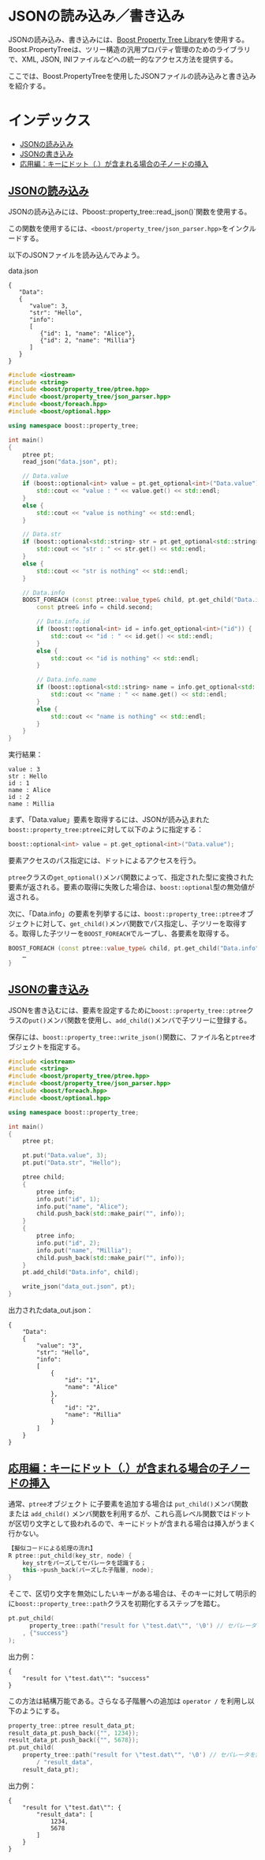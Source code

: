 # JSONの読み込み／書き込み
JSONの読み込み、書き込みには、[Boost Property Tree Library](http://www.boost.org/doc/libs/release/doc/html/property_tree.html)を使用する。Boost.PropertyTreeは、ツリー構造の汎用プロパティ管理のためのライブラリで、XML, JSON, INIファイルなどへの統一的なアクセス方法を提供する。

ここでは、Boost.PropertyTreeを使用したJSONファイルの読み込みと書き込みを紹介する。


# インデックス
- [JSONの読み込み](#read)
- [JSONの書き込み](#write)
- [応用編：キーにドット（.）が含まれる場合の子ノードの挿入](#key-includes-dot)


## <a name="read" href="#read">JSONの読み込み</a>
JSONの読み込みには、Pboost::property_tree::read_json()`関数を使用する。

この関数を使用するには、`<boost/property_tree/json_parser.hpp>`をインクルードする。

以下のJSONファイルを読み込んでみよう。

data.json
```
{
   "Data": 
   {
      "value": 3,
      "str": "Hello",
      "info": 
      [
         {"id": 1, "name": "Alice"},
         {"id": 2, "name": "Millia"}
      ]
   }
}
```


```cpp
#include <iostream>
#include <string>
#include <boost/property_tree/ptree.hpp>
#include <boost/property_tree/json_parser.hpp>
#include <boost/foreach.hpp>
#include <boost/optional.hpp>

using namespace boost::property_tree;

int main()
{
    ptree pt;
    read_json("data.json", pt);

    // Data.value
    if (boost::optional<int> value = pt.get_optional<int>("Data.value")) {
        std::cout << "value : " << value.get() << std::endl;
    }
    else {
        std::cout << "value is nothing" << std::endl;
    }

    // Data.str
    if (boost::optional<std::string> str = pt.get_optional<std::string>("Data.str")) {
        std::cout << "str : " << str.get() << std::endl;
    }
    else {
        std::cout << "str is nothing" << std::endl;
    }

    // Data.info
    BOOST_FOREACH (const ptree::value_type& child, pt.get_child("Data.info")) {
        const ptree& info = child.second;

        // Data.info.id
        if (boost::optional<int> id = info.get_optional<int>("id")) {
            std::cout << "id : " << id.get() << std::endl;
        }
        else {
            std::cout << "id is nothing" << std::endl;
        }

        // Data.info.name
        if (boost::optional<std::string> name = info.get_optional<std::string>("name")) {
            std::cout << "name : " << name.get() << std::endl;
        }
        else {
            std::cout << "name is nothing" << std::endl;
        }
    }
}
```

実行結果：
```
value : 3
str : Hello
id : 1
name : Alice
id : 2
name : Millia
```

まず、「Data.value」要素を取得するには、JSONが読み込まれた`boost::property_tree:ptree`に対して以下のように指定する：

```cpp
boost::optional<int> value = pt.get_optional<int>("Data.value");
```

要素アクセスのパス指定には、ドットによるアクセスを行う。

`ptree`クラスの`get_optional()`メンバ関数によって、指定された型に変換された要素が返される。要素の取得に失敗した場合は、`boost::optional`型の無効値が返される。


次に、「Data.info」の要素を列挙するには、`boost::property_tree::ptree`オブジェクトに対して、`get_child()`メンバ関数でパス指定し、子ツリーを取得する。取得した子ツリーを`BOOST_FOREACH`でループし、各要素を取得する。

```cpp
BOOST_FOREACH (const ptree::value_type& child, pt.get_child("Data.info")) {
    …
}
```


## <a name="write" href="#write">JSONの書き込み</a>
JSONを書き込むには、要素を設定するために`boost::property_tree::ptree`クラスの`put()`メンバ関数を使用し、`add_child()`メンバで子ツリーに登録する。

保存には、`boost::property_tree::write_json()`関数に、ファイル名と`ptree`オブジェクトを指定する。


```cpp
#include <iostream>
#include <string>
#include <boost/property_tree/ptree.hpp>
#include <boost/property_tree/json_parser.hpp>
#include <boost/foreach.hpp>
#include <boost/optional.hpp>

using namespace boost::property_tree;

int main()
{
    ptree pt;

    pt.put("Data.value", 3);
    pt.put("Data.str", "Hello");

    ptree child;
    {
        ptree info;
        info.put("id", 1);
        info.put("name", "Alice");
        child.push_back(std::make_pair("", info));
    }
    {
        ptree info;
        info.put("id", 2);
        info.put("name", "Millia");
        child.push_back(std::make_pair("", info));
    }
    pt.add_child("Data.info", child);

    write_json("data_out.json", pt);
}
```

出力されたdata_out.json：
```
{
    "Data":
    {
        "value": "3",
        "str": "Hello",
        "info":
        [
            {
                "id": "1",
                "name": "Alice"
            },
            {
                "id": "2",
                "name": "Millia"
            }
        ]
    }
}
```


## <a name="key-includes-dot" href="#key-includes-dot">応用編：キーにドット（.）が含まれる場合の子ノードの挿入</a>
通常、`ptree`オブジェクト に子要素を追加する場合は `put_child()`メンバ関数 または `add_child()` メンバ関数を利用するが、これら高レベル関数ではドットが区切り文字として扱われるので、キーにドットが含まれる場合は挿入がうまく行かない。

```cpp
【擬似コードによる処理の流れ】
R ptree::put_child(key_str, node) {
    key_strをパーズしてセパレータを認識する；
    this->push_back(パーズした子階層, node);
}
```

そこで、区切り文字を無効にしたいキーがある場合は、そのキーに対して明示的に`boost::property_tree::path`クラスを初期化するステップを踏む。

```cpp
pt.put_child(
      property_tree::path("result for \"test.dat\"", '\0') // セパレータを無効化
    , {"success"}
);
```

出力例：
```
{
    "result for \"test.dat\"": "success"
}
```

この方法は結構万能である。さらなる子階層への追加は `operator /` を利用し以下のようにする。

```cpp
property_tree::ptree result_data_pt;
result_data_pt.push_back({"", 1234});
result_data_pt.push_back({"", 5678});
pt.put_child(
    property_tree::path("result for \"test.dat\"", '\0') // セパレータを無効化
        / "result_data",
    result_data_pt);
```


出力例：
```
{
    "result for \"test.dat\"": {
        "result_data": [
            1234,
            5678
        ]
    }
}
```

